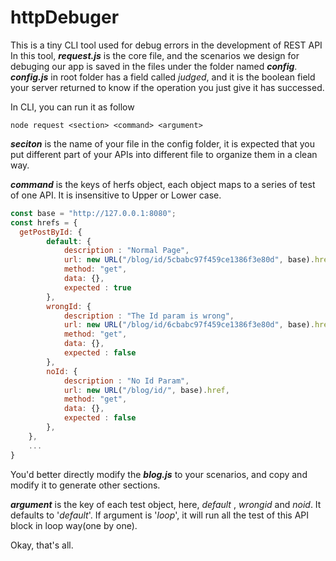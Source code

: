 # httpDebuger
This is a tiny CLI tool used for debug errors in the development of REST API
In this tool, ***request.js*** is the core file, and the scenarios we design for debuging our app is saved in the files under the folder named ***config***. ***config.js*** in root folder has a field called *judged*, and it is the boolean field your server returned to know if the operation you just give it has successed.

In CLI, you can run it as follow

`node request <section> <command> <argument>`

***seciton*** is the name of your file in the config folder, it is expected that you put different part of your APIs into different file to organize them in a clean way.

***command*** is the keys of herfs object, each object maps to a series of test of one API. It is insensitive to Upper or Lower case.

```javascript
const base = "http://127.0.0.1:8080";
const hrefs = {
  getPostById: {
        default: {
            description : "Normal Page",
            url: new URL("/blog/id/5cbabc97f459ce1386f3e80d", base).href,
            method: "get",
            data: {},
            expected : true
        },
        wrongId: {
            description : "The Id param is wrong",
            url: new URL("/blog/id/6cbabc97f459ce1386f3e80d", base).href,
            method: "get",
            data: {},
            expected : false
        },
        noId: {
            description : "No Id Param",
            url: new URL("/blog/id/", base).href,
            method: "get",
            data: {},
            expected : false
        },
    },
    ...
}    
```
You'd better directly modify the ***blog.js*** to your scenarios, and copy and modify it to generate other sections.

***argument*** is the key of each test object, here, *default* , *wrongid* and *noid*. It defaults to '*default*'. If argument is '*loop*', it will run all the test of this API block in loop way(one by one).

Okay, that's all.

